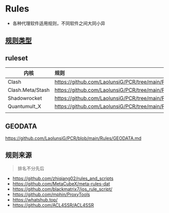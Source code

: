 # Rules
- 各种代理软件适用规则，不同软件之间大同小异

## [规则类型](https://raw.githubusercontent.com/LaolunsiG/XiaoE_PCR/main/rules/%E8%A7%84%E5%88%99%E7%B1%BB%E5%9E%8B.md)

## ruleset

| 内核               | 规则                                                            |
| ---------------- | :------------------------------------------------------------ |
| Clash            | https://github.com/LaolunsiG/PCR/tree/main/Rules/Clash        |
| Clash.Meta/Stash | https://github.com/LaolunsiG/PCR/tree/main/Rules/Clash.Meta   |
| Shadowrocket     | https://github.com/LaolunsiG/PCR/tree/main/Rules/Shadowrocket |
| Quantumult_X     | https://github.com/LaolunsiG/PCR/tree/main/Rules/Quantumult_X |
|                  |                                                               |

## GEODATA
https://github.com/LaolunsiG/PCR/blob/main/Rules/GEODATA.md

## 规则来源
> 排名不分先后
- https://github.com/zhiqiang02/rules_and_scripts
- https://github.com/MetaCubeX/meta-rules-dat
- https://github.com/blackmatrix7/ios_rule_script/
- https://github.com/mphin/ProxyTools
- https://whatshub.top/
- https://github.com/ACL4SSR/ACL4SSR


